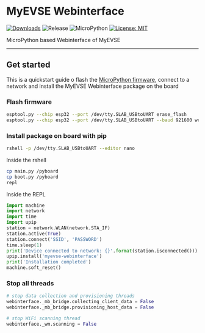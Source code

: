 # MyEVSE Webinterface

[![Downloads](https://pepy.tech/badge/myevse-webinterface)](https://pepy.tech/project/myevse-webinterface)
![Release](https://img.shields.io/github/v/release/brainelectronics/myevse-webinterface?include_prereleases&color=success)
![MicroPython](https://img.shields.io/badge/micropython-Ok-green.svg)
[![License: MIT](https://img.shields.io/badge/License-MIT-yellow.svg)](https://opensource.org/licenses/MIT)

MicroPython based Webinterface of MyEVSE

---------------

## Get started

This is a quickstart guide o flash the
[MicroPython firmware][ref-upy-firmware-download], connect to a network and
install the MyEVSE Webinterface package on the board

### Flash firmware

```bash
esptool.py --chip esp32 --port /dev/tty.SLAB_USBtoUART erase_flash
esptool.py --chip esp32 --port /dev/tty.SLAB_USBtoUART --baud 921600 write_flash -z 0x1000 esp32spiram-20220117-v1.18.bin
```

### Install package on board with pip

```bash
rshell -p /dev/tty.SLAB_USBtoUART --editor nano
```

Inside the rshell

```bash
cp main.py /pyboard
cp boot.py /pyboard
repl
```

Inside the REPL

```python
import machine
import network
import time
import upip
station = network.WLAN(network.STA_IF)
station.active(True)
station.connect('SSID', 'PASSWORD')
time.sleep(1)
print('Device connected to network: {}'.format(station.isconnected()))
upip.install('myevse-webinterface')
print('Installation completed')
machine.soft_reset()
```

### Stop all threads

```python
# stop data collection and provisioning threads
webinterface._mb_bridge.collecting_client_data = False
webinterface._mb_bridge.provisioning_host_data = False

# stop WiFi scanning thread
webinterface._wm.scanning = False
```

<!-- Links -->
[ref-upy-firmware-download]: https://micropython.org/download/
